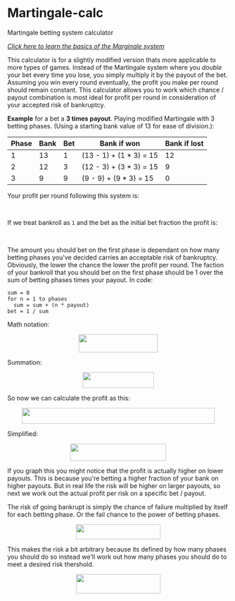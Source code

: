 # Martingale-calc
Martingale betting system calculator

*[Click here to learn the basics of the Marginale system](https://en.wikipedia.org/wiki/Martingale_(betting_system))*

This calculator is for a slightly modified version thats more applicable to more types of games. Instead of the Martingale system where you *double* your bet every time you lose, you simply multiply it by the payout of the bet. Assuming you win every round eventually, the profit you make per round should remain constant. This calculator allows you to work which chance / payout combination is most ideal for profit per round in consideration of your accepted risk of bankruptcy.

**Example** for a bet a **3 times payout**. Playing modified Martingale with 3 betting phases.
(Using a starting bank value of 13 for ease of division.):

| Phase | Bank | Bet | Bank if won             | Bank if lost |
| ----- | ---- | --- | ----------------------- | ------------ |
| 1     | 13   | 1   | (13 - 1) + (1 * 3) = 15 | 12           |
| 2     | 12   | 3   | (12 - 3) + (3 * 3) = 15 | 9            |
| 3     | 9    | 9   | (9 - 9) + (9 * 3) = 15  | 0            |

Your profit per round following this system is:
<p align="center"><img src="/tex/2574dde0718a23d264d933eec5f88bab.svg?invert_in_darkmode&sanitize=true" align=middle width=224.25630315pt height=16.438356pt/></p>

If we treat bankroll as `1` and the bet as the initial bet fraction the profit is:
<p align="center"><img src="/tex/497e175cfad2fa0d86ff9e52334c4bca.svg?invert_in_darkmode&sanitize=true" align=middle width=171.491628pt height=16.438356pt/></p>

The amount you should bet on the first phase is dependant on how many betting phases you've decided carries an acceptable risk of bankruptcy. Obviously, the lower the chance the lower the profit per round. The faction of your bankroll that you should bet on the first phase should be 1 over the sum of betting phases times your payout. In code:
```
sum = 0
for n = 1 to phases
  sum = sum + (n * payout)
bet = 1 / sum
```
Math notation:
<p align="center"><img src="/tex/d550e41ad0ce2674f6291a5f5a4774da.svg?invert_in_darkmode&sanitize=true" align=middle width=180.3947277pt height=41.0933358pt/></p>

Summation:
<p align="center"><img src="/tex/ee74cbaaac85d0c0cc9652b989fc2bc3.svg?invert_in_darkmode&sanitize=true" align=middle width=162.83941575pt height=36.1865163pt/></p>

So now we can calculate the profit as this:
<p align="center"><img src="/tex/82882fd7402e51ab5f04caa70fa8657e.svg?invert_in_darkmode&sanitize=true" align=middle width=437.5798053pt height=36.1865163pt/></p>

Simplified:
<p align="center"><img src="/tex/3070936b18bb17bffeda8fdc94fdac17.svg?invert_in_darkmode&sanitize=true" align=middle width=218.00560319999997pt height=38.973783749999996pt/></p>

If you graph this you might notice that the profit is actually higher on lower payouts. This is because you're betting a higher fraction of your bank on higher payouts. But in real life the risk will be higher on larger payouts, so next we work out the actual profit per risk on a specific bet / payout.

The risk of going bankrupt is simply the chance of failure multiplied by itself for each betting phase. Or the fail chance to the power of betting phases.
<p align="center"><img src="/tex/cba01541b5d1d02b52b0e10b98e5be88.svg?invert_in_darkmode&sanitize=true" align=middle width=192.8803371pt height=33.81208709999999pt/></p>

This makes the risk a bit arbitrary because its defined by how many phases you should do so instead we'll work out how many phases you should do to meet a desired risk thershold.
<p align="center"><img src="/tex/b1f7870c2d520bd84e02fe839ac7d19e.svg?invert_in_darkmode&sanitize=true" align=middle width=192.84801855pt height=44.01027344999999pt/></p>
